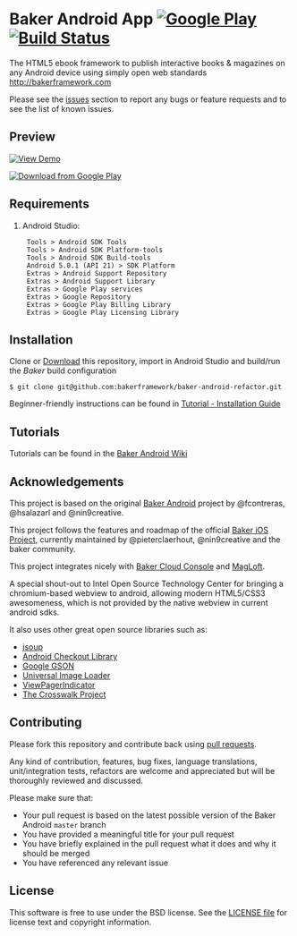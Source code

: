 # Baker Android App  [![Google Play](http://developer.android.com/images/brand/en_generic_rgb_wo_45.png)](https://play.google.com/store/apps/details?id=com.magloft.demo) [![Build Status](https://travis-ci.org/bakerframework/baker-android-refactor.png)](https://travis-ci.org/bakerframework/baker-android-refactor)

The HTML5 ebook framework to publish interactive books & magazines on any Android device using simply open web standards http://bakerframework.com

Please see the [issues](https://github.com/bakerframework/baker-android-refactor/issues) section to
report any bugs or feature requests and to see the list of known issues.

## Preview

[![View Demo](http://magloft-static.s3.amazonaws.com/baker-android.gif)](http://cdn.magloft.com/preview/baker-android.mp4)

[![Download from Google Play](http://magloft-static.s3.amazonaws.com/baker-screen.png)](https://play.google.com/store/apps/details?id=com.magloft.demo)

## Requirements

1. Android Studio:

        Tools > Android SDK Tools
        Tools > Android SDK Platform-tools
        Tools > Android SDK Build-tools
        Android 5.0.1 (API 21) > SDK Platform
        Extras > Android Support Repository
        Extras > Android Support Library
        Extras > Google Play services
        Extras > Google Repository
        Extras > Google Play Billing Library
        Extras > Google Play Licensing Library

## Installation
Clone or [Download](https://github.com/bakerframework/baker-android-refactor/archive/4.4.0.zip) this repository, import in Android Studio and build/run the _Baker_ build configuration

    $ git clone git@github.com:bakerframework/baker-android-refactor.git

Beginner-friendly instructions can be found in [Tutorial - Installation Guide](https://github.com/bakerframework/baker-android-refactor/wiki/Tutorial---Installation-Guide)

## Tutorials

Tutorials can be found in the [Baker Android Wiki](https://github.com/bakerframework/baker-android-refactor/wiki)

## Acknowledgements

This project is based on the original [Baker Android](https://github.com/bakerframework/baker-android) project by @fcontreras, @hsalazarl and @nin9creative.

This project follows the features and roadmap of the official [Baker iOS Project](https://github.com/bakerframework/baker), currently maintained by @pieterclaerhout, @nin9creative and the baker community.

This project integrates nicely with [Baker Cloud Console](http://www.bakerframework.com/bakercloudce/) and [MagLoft](http://www.magloft.com).

A special shout-out to Intel Open Source Technology Center for bringing a chromium-based webview to android, allowing modern HTML5/CSS3 awesomeness, which is not provided by the native webview in current android sdks.

It also uses other great open source libraries such as:

* [jsoup](https://github.com/jhy/jsoup)
* [Android Checkout Library](https://github.com/serso/android-checkout)
* [Google GSON](https://code.google.com/p/google-gson)
* [Universal Image Loader](https://github.com/nostra13/Android-Universal-Image-Loader)
* [ViewPagerIndicator](https://github.com/JakeWharton/Android-ViewPagerIndicator)
* [The Crosswalk Project](https://crosswalk-project.org/)

## Contributing

Please fork this repository and contribute back using
[pull requests](https://github.com/bakerframework/baker-android-refactor/pulls).

Any kind of contribution, features, bug fixes, language translations, unit/integration tests, refactors are welcome and appreciated but will be thoroughly reviewed and discussed.

Please make sure that:

* Your pull request is based on the latest possible version of the Baker Android `master` branch
* You have provided a meaningful title for your pull request
* You have briefly explained in the pull request what it does and why it should be merged
* You have referenced any relevant issue

## License

This software is free to use under the BSD license.
See the [LICENSE file][] for license text and copyright information.


[LICENSE file]: https://github.com/bakerframework/baker-android-refactor/blob/master/LICENSE.md
